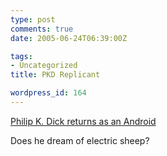 ```yaml
---
type: post
comments: true
date: 2005-06-24T06:39:00Z

tags:
- Uncategorized
title: PKD Replicant

wordpress_id: 164
---
```


[Philip K. Dick returns as an Android](http://hansonrobotics.com/project_pkd.php)  

Does he dream of electric sheep?
